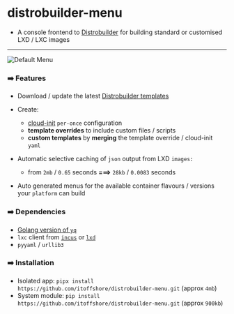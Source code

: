 # distrobuilder-menu
* A console frontend to [Distrobuilder](https://linuxcontainers.org/distrobuilder/docs/latest/) for building standard or customised LXD / LXC images

---

![Default Menu](https://github.com/itoffshore/distrobuilder-menu/assets/1141947/0eb19702-96f0-4436-a701-d69f863de9b9)

### :arrow_right: Features
* Download / update the latest [Distrobuilder templates](https://github.com/lxc/lxc-ci/tree/main/images)
* Create:
   - [cloud-init](https://cloudinit.readthedocs.io) `per-once` configuration
   - **template overrides** to include custom files / scripts
   - **custom templates** by **merging** the template override / cloud-init `yaml`
* Automatic selective caching of `json` output from LXD `images:`
  
   - from `2mb` / `0.65` seconds **===>** `28kb` / `0.0083` seconds
    
* Auto generated menus for the available container flavours / versions your `platform` can build

### :arrow_right: Dependencies
* [Golang version of `yq`](https://github.com/mikefarah/yq)
* `lxc` client from [`incus`](https://github.com/lxc/incus) or [`lxd`](https://ubuntu.com/lxd)
* `pyyaml` / `urllib3`

### :arrow_right: Installation
* Isolated app: `pipx install https://github.com/itoffshore/distrobuilder-menu.git` (approx `4mb`)
* System module: `pip install https://github.com/itoffshore/distrobuilder-menu.git` (approx `900kb`)

